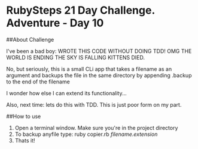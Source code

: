 # RubySteps 21 Day Challenge. Adventure - Day 10

##About Challenge

I've been a bad boy: WROTE THIS CODE WITHOUT DOING TDD! OMG THE WORLD IS ENDING THE SKY IS FALLING KITTENS DIED.

No, but seriously, this is a small CLi app that takes a filename as an argument and backups the file in the same directory by appending .backup to the end of the filename

I wonder how else I can extend its functionality...

Also, next time: lets do this with TDD. This is just poor form on my part.

##How to use

1. Open a terminal window. Make sure you're in the project directory
2. To backup anyfile type: ruby copier.rb *filename.extension*
3. Thats it!
